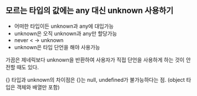 ## 모르는 타입의 값에는 any 대신 unknown 사용하기

- 어떠한 타입이든 unknown과 any에 대입가능
- unknown은 오직 unknown과 any만 할당가능
- never < -> unknown
- unknown은 타입 단언을 해야 사용가능

가끔은 제네릭보다 unknown을 반환하여 사용자가 직접 단언을 사용하게 하는 것이 안전할 때도 있다.

{} 타입과 unknown의 차이점은 {}는 null, undefined가 불가능하다는 점. (object 타입은 객체와 배열만 포함)